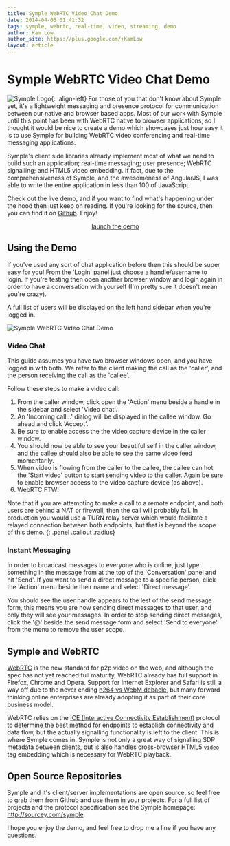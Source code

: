 ```yaml
---
title: Symple WebRTC Video Chat Demo
date: 2014-04-03 01:41:32
tags: symple, webrtc, real-time, video, streaming, demo
author: Kam Low
author_site: https://plus.google.com/+KamLow
layout: article
---
```


# Symple WebRTC Video Chat Demo

![Symple Logo](logos/symple-120x120.png "Symple Logo"){: .align-left} 
For those of you that don't know about Symple yet, it's a lightweight messaging and presence protocol for communication between our native and browser based apps. Most of our work with Symple until this point has been with WebRTC native to browser applications, so I thought it would be nice to create a demo which showcases just how easy it is to use Symple for building WebRTC video conferencing and real-time messaging applications.

Symple's client side libraries already implement most of what we need to build such an application; real-time messaging; user presence; WebRTC signalling; and HTML5 video embedding. If fact, due to the comprehensiveness of Symple, and the awesomeness of AngularJS, I was able to write the entire application in less than 100 of JavaScript.

Check out the live demo, and if you want to find what's happening under the hood then just keep on reading. If you're looking for the source, then you can find it on [Github](https://github.com/sourcey/symple-client-webrtc-demo). Enjoy!

<center>
<a href="http://symple.sourcey.com" class="action-button button success radius" target="_blank">launch the demo</a>
</center>

## Using the Demo

If you've used any sort of chat application before then this should be super easy for you! From the 'Login' panel just choose a handle/username to login. If you're testing then open another browser window and login again in order to have a conversation with yourself (I'm pretty sure it doesn't mean you're crazy).

A full list of users will be displayed on the left hand sidebar when you're logged in. 

![Symple WebRTC Video Chat Demo](/symple-webrtc-video-chat-demo/screenshot.png "Symple WebRTC Video Chat Demo")
### Video Chat

This guide assumes you have two browser windows open, and you have logged in with both. We refer to the client making the call as the 'caller', and the person receiving the call as the 'callee'.

Follow these steps to make a video call:

1. From the caller window, click open the 'Action' menu beside a handle in the sidebar and select 'Video chat'.
2. An 'Incoming call...' dialog will be displayed in the callee window. Go ahead and click 'Accept'.
3. Be sure to enable access the the video capture device in the caller window.
4. You should now be able to see your beautiful self in the caller window, and the callee should also be able to see the same video feed momentarily. 
5. When video is flowing from the caller to the callee, the callee can hot the 'Start video' button to start sending video to the caller. Again be sure to enable browser access to the video capture device (as above).
6. WebRTC FTW!

Note that if you are attempting to make a call to a remote endpoint, and both users are behind a NAT or firewall, then the call will probably fail. In production you would use a TURN relay server which would facilitate a relayed connection between both endpoints, but that is beyond the scope of this demo.
{: .panel .callout .radius}

### Instant Messaging

In order to broadcast messages to everyone who is online, just type something in the message from at the top of the 'Conversation' panel and hit 'Send'. If you want to send a direct message to a specific person, click the 'Action' menu beside their name and select 'Direct message'.

You should see the user handle appears to the lest of the send message form, this means you are now sending direct messages to that user, and only they will see your messages. In order to stop sending direct messages, click the '@' beside the send message form and select 'Send to everyone' from the menu to remove the user scope.

## Symple and WebRTC

[WebRTC](http://www.webrtc.org) is the new standard for p2p video on the web, and although the spec has not yet reached full maturity, WebRTC already has full support in Firefox, Chrome and Opera. Support for Internet Explorer and Safari is still a way off due to the never ending [h264 vs WebM debacle](http://gigaom.com/2013/10/30/google-sticks-with-vp8-opposes-ciscos-push-for-h-264), but many forward thinking online enterprises are already adopting it as part of their core business model.

WebRTC relies on the [ICE (Interactive Connectivity Establishment)](https://tools.ietf.org/html/rfc5245) protocol to determine the best method for endpoints to establish connectivity and data flow, but the actually signalling functionality is left to the client. This is where Symple comes in. Symple is not only a great way of signalling SDP metadata between clients, but is also handles cross-browser HTML5 `video` tag embedding which is necessary for WebRTC playback.

## Open Source Repositories

Symple and it's client/server implementations are open source, so feel free to grab them from Github and use them in your projects. For a full list of projects and the protocol specification see the Symple homepage: http://sourcey.com/symple 

I hope you enjoy the demo, and feel free to drop me a line if you have any questions.
